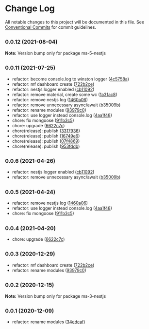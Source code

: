 # Change Log

All notable changes to this project will be documented in this file.
See [Conventional Commits](https://conventionalcommits.org) for commit guidelines.

## <small>0.0.12 (2021-08-04)</small>

**Note:** Version bump only for package ms-5-nestjs





## <small>0.0.11 (2021-07-25)</small>

* refactor: become console.log to winston logger ([4c5758a](https://github.com/gmahechas/erp/commit/4c5758a))
* refactor: mf dashboard create ([722b2ce](https://github.com/gmahechas/erp/commit/722b2ce))
* refactor: nestjs logger enabled ([cb11092](https://github.com/gmahechas/erp/commit/cb11092))
* refactor: remove material, create some wc ([1a31ac8](https://github.com/gmahechas/erp/commit/1a31ac8))
* refactor: remove nestjs log ([1460a06](https://github.com/gmahechas/erp/commit/1460a06))
* refactor: remove unnecessary async/await ([b35009b](https://github.com/gmahechas/erp/commit/b35009b))
* refactor: rename modules ([93979c0](https://github.com/gmahechas/erp/commit/93979c0))
* refactor: use logger instead console.log ([4aa1f48](https://github.com/gmahechas/erp/commit/4aa1f48))
* chore: fix mongoose ([911b3c5](https://github.com/gmahechas/erp/commit/911b3c5))
* chore: upgrade ([6622c7c](https://github.com/gmahechas/erp/commit/6622c7c))
* chore(release): publish ([3317936](https://github.com/gmahechas/erp/commit/3317936))
* chore(release): publish ([16749e6](https://github.com/gmahechas/erp/commit/16749e6))
* chore(release): publish ([07f4869](https://github.com/gmahechas/erp/commit/07f4869))
* chore(release): publish ([953fddb](https://github.com/gmahechas/erp/commit/953fddb))





## <small>0.0.6 (2021-04-26)</small>

* refactor: nestjs logger enabled ([cb11092](https://github.com/gmahechas/erp/commit/cb11092))
* refactor: remove unnecessary async/await ([b35009b](https://github.com/gmahechas/erp/commit/b35009b))





## <small>0.0.5 (2021-04-24)</small>

* refactor: remove nestjs log ([1460a06](https://github.com/gmahechas/erp/commit/1460a06))
* refactor: use logger instead console.log ([4aa1f48](https://github.com/gmahechas/erp/commit/4aa1f48))
* chore: fix mongoose ([911b3c5](https://github.com/gmahechas/erp/commit/911b3c5))





## <small>0.0.4 (2021-04-20)</small>

* chore: upgrade ([6622c7c](https://github.com/gmahechas/erp/commit/6622c7c))





## <small>0.0.3 (2020-12-29)</small>

* refactor: mf dashboard create ([722b2ce](https://github.com/gmahechas/erp/commit/722b2ce))
* refactor: rename modules ([93979c0](https://github.com/gmahechas/erp/commit/93979c0))





## <small>0.0.2 (2020-12-15)</small>

**Note:** Version bump only for package ms-3-nestjs





## <small>0.0.1 (2020-12-09)</small>

* refactor: rename modules ([34edcaf](https://github.com/gmahechas/erp/commit/34edcaf))
